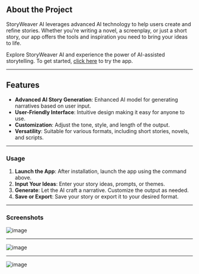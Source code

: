 ## About the Project

StoryWeaver AI leverages advanced AI technology to help users create and refine stories. Whether you're writing a novel, a screenplay, or just a short story, our app offers the tools and inspiration you need to bring your ideas to life.

Explore StoryWeaver AI and experience the power of AI-assisted storytelling. To get started, [click here](https://story-generation-llm.streamlit.app/) to try the app.


---

## Features

- **Advanced AI Story Generation**: Enhanced AI model for generating narratives based on user input.  
- **User-Friendly Interface**: Intuitive design making it easy for anyone to use.
- **Customization**: Adjust the tone, style, and length of the output.
- **Versatility**: Suitable for various formats, including short stories, novels, and scripts.

---

### Usage

1. **Launch the App**: After installation, launch the app using the command above.  
2. **Input Your Ideas**: Enter your story ideas, prompts, or themes.  
3. **Generate**: Let the AI craft a narrative. Customize the output as needed.  
4. **Save or Export**: Save your story or export it to your desired format.

---

### Screenshots

![image](https://github.com/user-attachments/assets/2049c711-9f48-4d46-b548-e6db4be408aa)


---

![image](https://github.com/user-attachments/assets/ed895d61-0dc3-4a52-8ec1-f4683d924578)


---

![image](https://github.com/user-attachments/assets/46a8a0f4-57be-4f97-a089-28dcc4843627)

